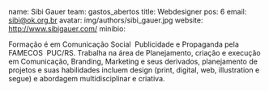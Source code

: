 name: Sibi Gauer
team: gastos_abertos
title: Webdesigner
pos: 6
email: sibi@ok.org.br
avatar: img/authors/sibi_gauer.jpg
website: http://www.sibigauer.com/
minibio:

Formação é em Comunicação Social ­ Publicidade e Propaganda pela FAMECOS ­ PUC/RS. Trabalha na área de Planejamento, criação e execução em Comunicação, Branding, Marketing e seus derivados, planejamento de projetos e suas habilidades incluem design (print, digital, web, illustration e segue) e abordagem multidisciplinar e criativa.
